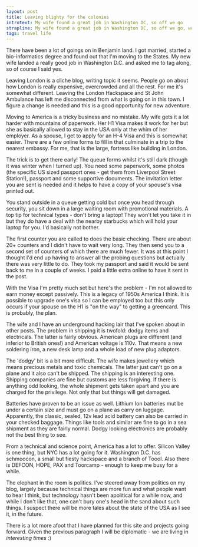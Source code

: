 ```yaml
---
layout: post
title: Leaving blighty for the colonies
introtext: My wife found a great job in Washington DC, so off we go
strapline: My wife found a great job in Washington DC, so off we go, workshop and all
tags: travel life
---
```


There have been a lot of goings on in Benjamin land. I got married, started a bio-informatics degree and found out that I'm moving to the States. My new wife landed a really good job in Washington D.C. and asked me to tag along, so of course I said yes.

Leaving London is a cliche blog, writing topic it seems. People go on about how London is really expensive, overcrowded and all the rest. For me it's somewhat different. Leaving the London Hackspace and St John Ambulance has left me disconnected from what is going on in this town. I figure a change is needed and this is a good opportunity for new adventure.

Moving to America is a tricky business and no mistake. My wife gets it a lot harder with mountains of paperwork. Her H1 Visa makes it work for her but she as basically allowed to stay in the USA only at the whim of her employer. As a spouse, I get to apply for an H-4 Visa and this is somewhat easier. There are a few online forms to fill in that culminate in a trip to the nearest embassy. For me, that is the large, fortress like building in London. 

The trick is to get there early! The queue forms whilst it's still dark (though it was winter when I turned up). You need some paperwork, some photos (the specific US sized passport ones - get them from Liverpool Street Station!), passport and some supportive documents. The invitation letter you are sent is needed and it helps to have a copy of your spouse's visa printed out.

You stand outside in a queue getting cold but once you head through security, you sit down in a large waiting room with promotional materials. A top tip for technical types - don't bring a laptop! They won't let you take it in but they do have a deal with the nearby starbucks which will hold your laptop for you. I'd basically not bother.

The first counter you are called to does the basic checking. There are about 20+ counters and I didn't have to wait very long. They then send you to a second set of counters of which there are much fewer. It was at this point I thought I'd end up having to answer all the probing questions but actually there was very little to do. They took my passport and said it would be sent back to me in a couple of weeks. I paid a little extra online to have it sent in the post.

With the Visa I'm pretty much set but here's the problem - I'm not allowed to earn money except passively. This is a legacy of 1950s America I think. It is possible to upgrade one's visa so I can be employed too but this only occurs if your spouse on the H1 is "on the way" to getting a greencard. This is probably, the plan.

The wife and I have an underground hacking lair that I've spoken about in other posts. The problem in shipping it is twofold: dodgy items and electricals. The latter is fairly obvious. American plugs are different (and inferior to British ones!) and American voltage is 110v. That means a new soldering iron, a new desk lamp and a whole load of new plug adaptors.

The 'dodgy' bit is a bit more difficult. The wife makes jewellery which means precious metals and toxic chemicals. The latter just can't go on a plane and it also can't be shipped. The shipping is an interesting one. Shipping companies are fine but customs are less forgiving. If there is anything odd looking, the whole shipment gets taken apart and you are charged for the privilege. Not only that but things will get damaged.

Batteries have proven to be an issue as well. Lithium Ion batteries mut be under a certain size and must go on a plane as carry on luggage. Apparently, the classic, sealed, 12v lead acid battery can also be carried in your checked baggage. Things like tools and similar are fine to go in a sea shipment as they are fairly normal. Dodgy looking electronics are probably not the best thing to see.

From a technical and science point, America has a lot to offer. Silicon Valley is one thing, but NYC has a lot going for it. Washington D.C. has schmoocon, a small but fiesty hackspace and a branch of Toool. Also there is DEFCON, HOPE, PAX and Toorcamp - enough to keep me busy for a while.

The elephant in the room is politics. I've steered away from politics on my blog, largely because technical things are more fun and what people want to hear I think, but technology hasn't been apolitical for a while now, and while I don't like that, one can't bury one's head in the sand about such things. I suspect there will be more tales about the state of the USA as I see it, in the future.

There is a lot more afoot that I have planned for this site and projects going forward. Given the previous paragraph I will be diplomatic - we are living in *interesting times* :)

